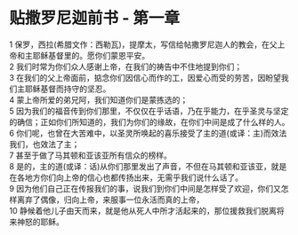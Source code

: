 # 贴撒罗尼迦前书 - 第一章
  
 1 保罗，西拉(希腊文作：西勒瓦)，提摩太，写信给帖撒罗尼迦人的教会，在父上帝和主耶稣基督里的。愿你们蒙恩平安。  
 2 我们时常为你们众人感谢上帝，在我们的祷告中不住地提到你们；  
 3 在我们的父上帝面前，掂念你们因信心而作的工，因爱心而受的劳苦，因盼望我们主耶稣基督而持守的坚忍。  
 4 蒙上帝所爱的弟兄阿，我们知道你们是蒙拣选的；  
 5 因为我们的福音传到你们那里，不仅仅在乎话语，乃在乎能力，在乎圣灵与坚定的确信；正如你们所知道的，我们为你们的缘故，在你们中间是成了什么样的人。  
 6 你们呢，也曾在大苦难中，以圣灵所唤起的喜乐接受了主的道(或译：主)而效法我们，也效法了主；  
 7 甚至于做了马其顿和亚该亚所有信众的榜样。  
 8 是的，主的道(或译：话)从你们那里发出了声音，不但在马其顿和亚该亚，就是在各地方你们向上帝的信心也都传扬出来，无需乎我们说什么话了。  
 9 因为他们自己正在传报我们的事，说我们到你们中间是怎样受了欢迎，你们又怎样离弃了偶像，归向上帝，来服事一位永活而真的上帝，  
 10 静候着他儿子由天而来，就是他从死人中所才活起来的，那位援救我们脱离将来神怒的耶稣。